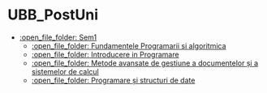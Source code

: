 # UBB_PostUni
<ul>
  <li>
    <a href="https://github.com/gdincu/UBB_PostUni/tree/master/Sem1">
    :open_file_folder: Sem1
    </a>
    <ul>
      <li>
        <a href="https://github.com/gdincu/UBB_PostUni/tree/master/Sem1/Fundamentele%20program%C4%83rii%20%C5%9Fi%20algoritmic%C4%83"> 
          :open_file_folder:  Fundamentele Programarii si algoritmica 
        </a>
      </li>
      <li>
        <a href="https://github.com/gdincu/UBB_PostUni/tree/master/Sem1/Introducere%20%C3%AEn%20programare"> 
          :open_file_folder:  Introducere in Programare
        </a>
      </li>
      <li>
        <a href="https://github.com/gdincu/UBB_PostUni/tree/master/Sem1/Metode%20avansate%20de%20gestiune%20a%20documentelor%20%C8%99i%20a%20sistemelor%20de%20calcul"> 
          :open_file_folder:  Metode avansate de gestiune a documentelor și a sistemelor de calcul
        </a>
      </li>
      <li>
        <a href="https://github.com/gdincu/UBB_PostUni/tree/master/Sem1/Programare%20%C8%99i%20structuri%20de%20date"> 
          :open_file_folder:  Programare și structuri de date
        </a>
      </li>
    </ul>
  </li>
  </ul>
